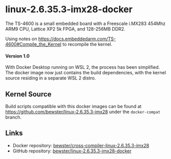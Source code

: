 # linux-2.6.35.3-imx28-docker

The TS-4600 is a small embedded board with a Freescale i.MX283 454Mhz ARM9 CPU, Lattice XP2 5k FPGA, and 128-256MB DDR2.

Using notes on https://docs.embeddedarm.com/TS-4600#Compile_the_Kernel to recompile the kernel.

#### Version 1.0

With Docker Desktop running on WSL 2, the process has been simplified.  The docker image now just contains the build dependencies,
with the kernel source residing in a separate WSL 2 distro.

## Kernel Source

Build scripts compatible with this docker images can be found at https://github.com/bewster/linux-2.6.35.3-imx28 under the `docker-compat` branch.

## Links

* Docker repository: [bewster/cross-compiler-linux-2.6.35.3-imx28](https://hub.docker.com/r/bewster/cross-compiler-linux-2.6.35.3-imx28)
* GitHub repository: [bewster/linux-2.6.35.3-imx28-docker](https://github.com/bewster/linux-2.6.35.3-imx28-docker)
